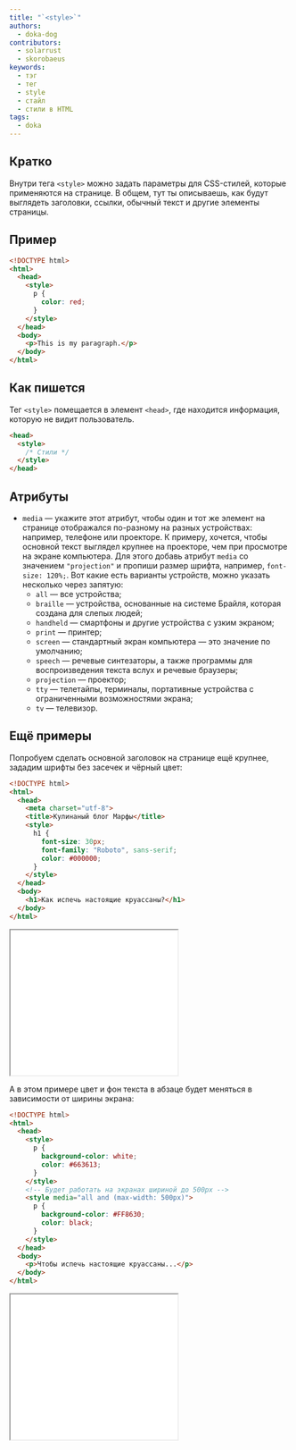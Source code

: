 ```yaml
---
title: "`<style>`"
authors:
  - doka-dog
contributors:
  - solarrust
  - skorobaeus
keywords:
  - тэг
  - тег
  - style
  - стайл
  - стили в HTML
tags:
  - doka
---
```


## Кратко

Внутри тега `<style>` можно задать параметры для CSS-стилей, которые применяются на странице. В общем, тут ты описываешь, как будут выглядеть заголовки, ссылки, обычный текст и другие элементы страницы.

## Пример

```html
<!DOCTYPE html>
<html>
  <head>
    <style>
      p {
        color: red;
      }
    </style>
  </head>
  <body>
    <p>This is my paragraph.</p>
  </body>
</html>
```

## Как пишется

Тег `<style>` помещается в элемент `<head>`, где находится информация, которую не видит пользователь.

```html
<head>
  <style>
    /* Стили */
  </style>
</head>
```

## Атрибуты

- `media` — укажите этот атрибут, чтобы один и тот же элемент на странице отображался по-разному на разных устройствах: например, телефоне или проекторе. К примеру, хочется, чтобы основной текст выглядел крупнее на проекторе, чем при просмотре на экране компьютера. Для этого добавь атрибут `media` со значением `"projection"` и пропиши размер шрифта, например, `font-size: 120%;`. Вот какие есть варианты устройств, можно указать несколько через запятую:
  - `all` — все устройства;
  - `braille` — устройства, основанные на системе Брайля, которая создана для слепых людей;
  - `handheld` — смартфоны и другие устройства с узким экраном;
  - `print` — принтер;
  - `screen` — стандартный экран компьютера — это значение по умолчанию;
  - `speech` — речевые синтезаторы, а также программы для воспроизведения текста вслух и речевые браузеры;
  - `projection` — проектор;
  - `tty` — телетайпы, терминалы, портативные устройства с ограниченными возможностями экрана;
  - `tv` — телевизор.

## Ещё примеры

Попробуем сделать основной заголовок на странице ещё крупнее, зададим шрифты без засечек и чёрный цвет:

```html
<!DOCTYPE html>
<html>
  <head>
    <meta charset="utf-8">
    <title>Кулинаный блог Марфы</title>
    <style>
      h1 {
        font-size: 30px;
        font-family: "Roboto", sans-serif;
        color: #000000;
      }
    </style>
  </head>
  <body>
    <h1>Как испечь настоящие круассаны?</h1>
  </body>
</html>
```

<iframe title="Стилизация заголовка" src="demos/header/" height="260"></iframe>

А в этом примере цвет и фон текста в абзаце будет меняться в зависимости от ширины экрана:

```html
<!DOCTYPE html>
<html>
  <head>
    <style>
      p {
        background-color: white;
        color: #663613;
      }
    </style>
    <!-- Будет работать на экранах шириной до 500px -->
    <style media="all and (max-width: 500px)">
      p {
        background-color: #FF8630;
        color: black;
      }
    </style>
  </head>
  <body>
    <p>Чтобы испечь настоящие круассаны...</p>
  </body>
</html>
```

<iframe title="Стилизация параграфа" src="demos/p/" height="260"></iframe>
